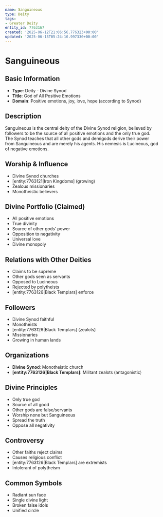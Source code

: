 ```yaml
---
name: Sanguineous
type: Deity
tags:
- Greater Deity
entity_id: 7763167
created: '2025-06-12T21:06:56.776323+00:00'
updated: '2025-06-13T05:24:10.997330+00:00'
---
```


# Sanguineous

## Basic Information
- **Type**: Deity - Divine Synod
- **Title**: God of All Positive Emotions
- **Domain**: Positive emotions, joy, love, hope (according to Synod)

## Description
Sanguineous is the central deity of the Divine Synod religion, believed by followers to be the source of all positive emotions and the only true god. The Synod teaches that all other gods and demigods derive their power from Sanguineous and are merely his agents. His nemesis is Lucineous, god of negative emotions.

## Worship & Influence
- Divine Synod churches
- [entity:7763121|Iron Kingdoms] (growing)
- Zealous missionaries
- Monotheistic believers

## Divine Portfolio (Claimed)
- All positive emotions
- True divinity
- Source of other gods' power
- Opposition to negativity
- Universal love
- Divine monopoly

## Relations with Other Deities
- Claims to be supreme
- Other gods seen as servants
- Opposed to Lucineous
- Rejected by polytheists
- [entity:7763126|Black Templars] enforce

## Followers
- Divine Synod faithful
- Monotheists
- [entity:7763126|Black Templars] (zealots)
- Missionaries
- Growing in human lands

## Organizations
- **Divine Synod**: Monotheistic church
- **[entity:7763126|Black Templars]**: Militant zealots (antagonistic)

## Divine Principles
- Only true god
- Source of all good
- Other gods are false/servants
- Worship none but Sanguineous
- Spread the truth
- Oppose all negativity

## Controversy
- Other faiths reject claims
- Causes religious conflict
- [entity:7763126|Black Templars] are extremists
- Intolerant of polytheism

## Common Symbols
- Radiant sun face
- Single divine light
- Broken false idols
- Unified circle